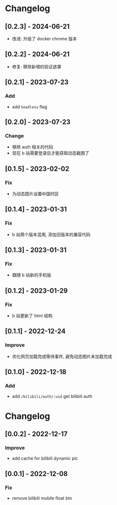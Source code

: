 # Changelog

## [0.2.3] - 2024-06-21

- 改进: 升级了 docker chrome 版本

## [0.2.2] - 2024-06-21

- 修复: 移除新增的验证遮罩

## [0.2.1] - 2023-07-23

### Add

- add `headless` flag

## [0.2.0] - 2023-07-23

### Change

- 移除 auth 相关的代码
- 现在 b 站需要登录后才能获取动态截图了

## [0.1.5] - 2023-02-02

### Fix

- 为动态图片设置中国时区

## [0.1.4] - 2023-01-31

### Fix

- b 站两个版本混用, 添加旧版本的兼容代码

## [0.1.3] - 2023-01-31

### Fix

- 跟随 b 站新的手机版

## [0.1.2] - 2023-01-29

### Fix

- b 站更新了 html 结构

## [0.1.1] - 2022-12-24

### Improve

- 优化网页加载完成等待事件, 避免动态图片未加载完成

## [0.1.0] - 2022-12-18

### Add

- add `/bilibili/auth/:uid` get bilibili auth

# Changelog

## [0.0.2] - 2022-12-17

### Improve

- add cache for bilibili dynamic pic

## [0.0.1] - 2022-12-08

### Fix

- remove bilibili mobile float btn

